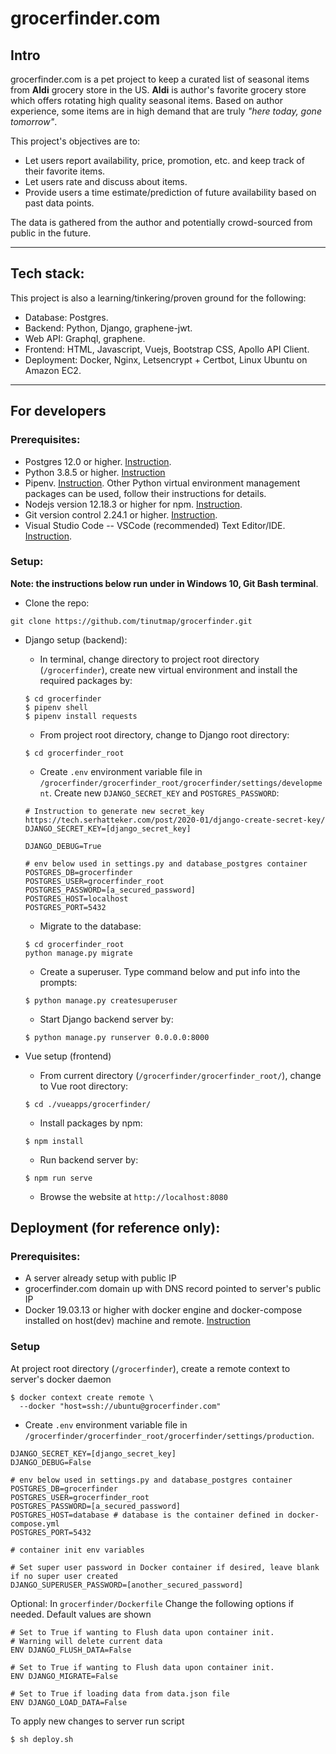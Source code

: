 # grocerfinder.com

## Intro
grocerfinder.com is a pet project to keep a curated list of seasonal items from **Aldi** grocery store in the US. **Aldi** is author's favorite grocery store which offers rotating high quality seasonal items. Based on author experience, some items are in high demand that are truly *"here today, gone tomorrow"*.

This project's objectives are to:
- Let users report availability, price, promotion, etc. and keep track of their favorite items.
- Let users rate and discuss about items.
- Provide users a time estimate/prediction of future availability based on past data points.

The data is gathered from the author and potentially crowd-sourced from public in the future.

 ___
## Tech stack:
This project is also a learning/tinkering/proven ground for the following:
- Database: Postgres.
- Backend: Python, Django, graphene-jwt.
- Web API: Graphql, graphene.
- Frontend: HTML, Javascript, Vuejs, Bootstrap CSS, Apollo API Client.
- Deployment: Docker, Nginx, Letsencrypt + Certbot, Linux Ubuntu on Amazon EC2.
___
## For developers
### Prerequisites:
- Postgres 12.0 or higher. [Instruction](https://www.postgresqltutorial.com/postgresql-getting-started/).
- Python 3.8.5 or higher. [Instruction](https://wiki.python.org/moin/BeginnersGuide/Download)
- Pipenv. [Instruction](https://pypi.org/project/pipenv/). Other Python virtual environment management packages can be used, follow their instructions for details.
- Nodejs version 12.18.3 or higher for npm. [Instruction](https://nodejs.org/en/download/package-manager/).
- Git version control 2.24.1 or higher. [Instruction](https://git-scm.com/book/en/v2/Getting-Started-Installing-Git).
- Visual Studio Code -- VSCode (recommended) Text Editor/IDE. [Instruction](https://code.visualstudio.com/docs/introvideos/basics).


### Setup:
**Note: the instructions below run under in Windows 10, Git Bash terminal**.
- Clone the repo:
```
git clone https://github.com/tinutmap/grocerfinder.git
```
- Django setup (backend):
  - In terminal, change directory to project root directory (`/grocerfinder`), create new virtual environment and install the required packages by:
  ```
  $ cd grocerfinder
  $ pipenv shell
  $ pipenv install requests
  ```

  - From project root directory, change to Django root directory:
  ```
  $ cd grocerfinder_root
  ```
  - Create `.env` environment variable file in `/grocerfinder/grocerfinder_root/grocerfinder/settings/development`. Create new `DJANGO_SECRET_KEY` and `POSTGRES_PASSWORD`:
  ```
  # Instruction to generate new secret_key https://tech.serhatteker.com/post/2020-01/django-create-secret-key/ 
  DJANGO_SECRET_KEY=[django_secret_key]

  DJANGO_DEBUG=True

  # env below used in settings.py and database_postgres container
  POSTGRES_DB=grocerfinder
  POSTGRES_USER=grocerfinder_root
  POSTGRES_PASSWORD=[a_secured_password]
  POSTGRES_HOST=localhost
  POSTGRES_PORT=5432
   ```
  - Migrate to the database:
  ```
  $ cd grocerfinder_root
  python manage.py migrate
  ```
  - Create a superuser. Type command below and put info into the prompts:
  ```
  $ python manage.py createsuperuser
  ```
  - Start Django backend server by:
  ```
  $ python manage.py runserver 0.0.0.0:8000 
  ```
- Vue setup (frontend)
  - From current directory (`/grocerfinder/grocerfinder_root/`), change to Vue root directory:
  ```
  $ cd ./vueapps/grocerfinder/
  ```
  - Install packages by npm:
   ```
   $ npm install
   ```
   - Run backend server by:
   ```
   $ npm run serve
   ```
   - Browse the website at `http://localhost:8080`

## Deployment (for reference only):
### Prerequisites:
- A server already setup with public IP
- grocerfinder.com domain up with DNS record pointed to server's public IP
- Docker 19.03.13 or higher with docker engine and docker-compose installed on host(dev) machine and remote. [Instruction](https://www.postgresqltutorial.com/postgresql-getting-started/)

### Setup
At project root directory (`/grocerfinder`), create a remote context to server's docker daemon
```
$ docker context create remote \
  --docker "host=ssh://ubuntu@grocerfinder.com"
```
- Create `.env` environment variable file in `/grocerfinder/grocerfinder_root/grocerfinder/settings/production`.
```
DJANGO_SECRET_KEY=[django_secret_key]
DJANGO_DEBUG=False

# env below used in settings.py and database_postgres container
POSTGRES_DB=grocerfinder
POSTGRES_USER=grocerfinder_root
POSTGRES_PASSWORD=[a_secured_password]
POSTGRES_HOST=database # database is the container defined in docker-compose.yml
POSTGRES_PORT=5432

# container init env variables

# Set super user password in Docker container if desired, leave blank if no super user created
DJANGO_SUPERUSER_PASSWORD=[another_secured_password]
```

Optional: In `grocerfinder/Dockerfile` Change the following options if needed. Default values are shown
```
# Set to True if wanting to Flush data upon container init. 
# Warning will delete current data
ENV DJANGO_FLUSH_DATA=False

# Set to True if wanting to Flush data upon container init. 
ENV DJANGO_MIGRATE=False

# Set to True if loading data from data.json file
ENV DJANGO_LOAD_DATA=False
```

 To apply new changes to server run script
```
$ sh deploy.sh
```





